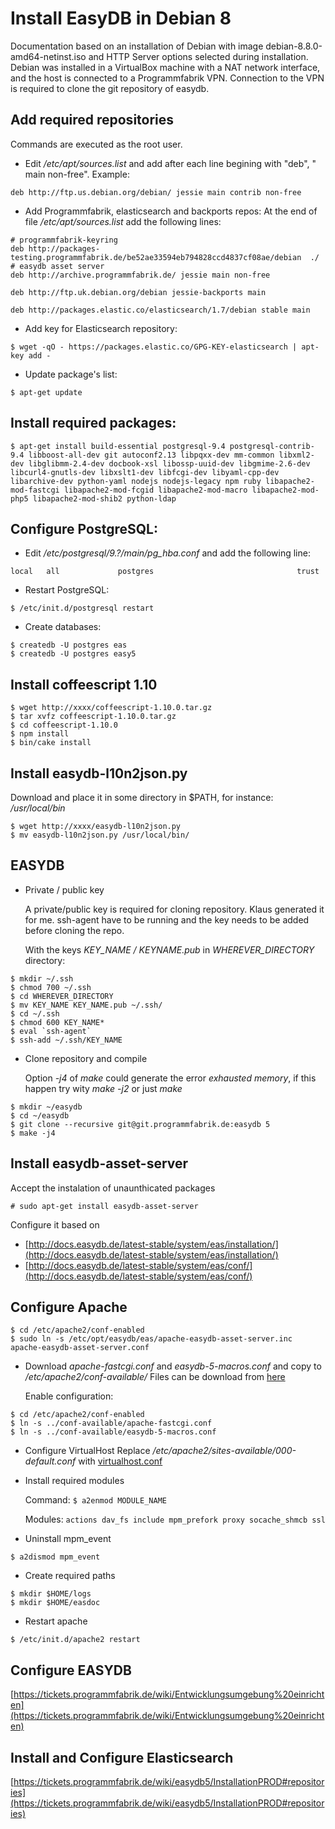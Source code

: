 # Install EasyDB in Debian 8

Documentation based on an installation of Debian with image debian-8.8.0-amd64-netinst.iso and HTTP Server options selected during installation.
Debian was installed in a VirtualBox machine with a NAT network interface, and the host is connected to a Programmfabrik VPN. Connection to the VPN is required to clone the git repository of easydb.


## Add required repositories

Commands are executed as the root user.

* Edit */etc/apt/sources.list* and add after each line begining with "deb", " main non-free".
    Example:
```
deb http://ftp.us.debian.org/debian/ jessie main contrib non-free
```

* Add Programmfabrik, elasticsearch and backports repos:
    At the end of file */etc/apt/sources.list* add the following lines:

```
# programmfabrik-keyring
deb http://packages-testing.programmfabrik.de/be52ae33594eb794828ccd4837cf08ae/debian  ./
# easydb asset server
deb http://archive.programmfabrik.de/ jessie main non-free

deb http://ftp.uk.debian.org/debian jessie-backports main

deb http://packages.elastic.co/elasticsearch/1.7/debian stable main
```

* Add key for Elasticsearch repository:

```
$ wget -qO - https://packages.elastic.co/GPG-KEY-elasticsearch | apt-key add -
```

* Update package's list:

```
$ apt-get update
```

## Install required packages:

```
$ apt-get install build-essential postgresql-9.4 postgresql-contrib-9.4 libboost-all-dev git autoconf2.13 libpqxx-dev mm-common libxml2-dev libglibmm-2.4-dev docbook-xsl libossp-uuid-dev libgmime-2.6-dev libcurl4-gnutls-dev libxslt1-dev libfcgi-dev libyaml-cpp-dev libarchive-dev python-yaml nodejs nodejs-legacy npm ruby libapache2-mod-fastcgi libapache2-mod-fcgid libapache2-mod-macro libapache2-mod-php5 libapache2-mod-shib2 python-ldap
```

## Configure PostgreSQL:

* Edit */etc/postgresql/9.?/main/pg_hba.conf* and add the following line:

```
local   all             postgres                                trust
```

* Restart PostgreSQL:

```
$ /etc/init.d/postgresql restart
```

* Create databases:

```
$ createdb -U postgres eas
$ createdb -U postgres easy5
```

## Install coffeescript 1.10

```
$ wget http://xxxx/coffeescript-1.10.0.tar.gz
$ tar xvfz coffeescript-1.10.0.tar.gz
$ cd coffeescript-1.10.0
$ npm install
$ bin/cake install
```

## Install easydb-l10n2json.py

Download and place it in some directory in $PATH, for instance: */usr/local/bin*

```
$ wget http://xxxx/easydb-l10n2json.py
$ mv easydb-l10n2json.py /usr/local/bin/
```

## EASYDB

* Private / public key

    A private/public key is required for cloning repository.  Klaus generated it for me.
    ssh-agent have to be running and the key needs to be added before cloning the repo.

    With the keys *KEY_NAME / KEYNAME.pub* in *WHEREVER_DIRECTORY* directory:

```
$ mkdir ~/.ssh
$ chmod 700 ~/.ssh
$ cd WHEREVER_DIRECTORY
$ mv KEY_NAME KEY_NAME.pub ~/.ssh/
$ cd ~/.ssh
$ chmod 600 KEY_NAME*
$ eval `ssh-agent`
$ ssh-add ~/.ssh/KEY_NAME
```

* Clone repository and compile

    Option *-j4* of *make* could generate the error *exhausted memory*, if this happen try wity *make -j2* or just *make*

```
$ mkdir ~/easydb
$ cd ~/easydb
$ git clone --recursive git@git.programmfabrik.de:easydb 5
$ make -j4 
```

## Install easydb-asset-server

Accept the instalation of unaunthicated packages

```
# sudo apt-get install easydb-asset-server
```

Configure it based on

- [http://docs.easydb.de/latest-stable/system/eas/installation/](http://docs.easydb.de/latest-stable/system/eas/installation/)
- [http://docs.easydb.de/latest-stable/system/eas/conf/](http://docs.easydb.de/latest-stable/system/eas/conf/)


## Configure Apache

```
$ cd /etc/apache2/conf-enabled
$ sudo ln -s /etc/opt/easydb/eas/apache-easydb-asset-server.inc apache-easydb-asset-server.conf
```

* Download *apache-fastcgi.conf* and *easydb-5-macros.conf* and copy to */etc/apache2/conf-available/*
    Files can be download from [here](./http://xxx/xxx.md)

    Enable configuration:
```
$ cd /etc/apache2/conf-enabled
$ ln -s ../conf-available/apache-fastcgi.conf
$ ln -s ../conf-available/easydb-5-macros.conf
```

* Configure VirtualHost
    Replace */etc/apache2/sites-available/000-default.conf* with [virtualhost.conf](./http://xxxx/xxxx.md)

* Install required modules

    Command:
    ```$ a2enmod MODULE_NAME```

    Modules: ```actions dav_fs include mpm_prefork proxy socache_shmcb ssl```

* Uninstall mpm_event

```
$ a2dismod mpm_event
```

* Create required paths

```
$ mkdir $HOME/logs
$ mkdir $HOME/easdoc
```

* Restart apache

```
$ /etc/init.d/apache2 restart
```

## Configure EASYDB
[https://tickets.programmfabrik.de/wiki/Entwicklungsumgebung%20einrichten](https://tickets.programmfabrik.de/wiki/Entwicklungsumgebung%20einrichten)

## Install and Configure Elasticsearch
[https://tickets.programmfabrik.de/wiki/easydb5/InstallationPROD#repositories](https://tickets.programmfabrik.de/wiki/easydb5/InstallationPROD#repositories)

